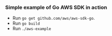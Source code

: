 ### Simple example of Go AWS SDK in action

* Run ```go get github.com/aws/aws-sdk-go```.
* Run ```go build```
* Run ```./aws-example```
